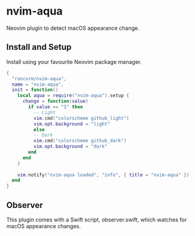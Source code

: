 # nvim-aqua

Neovim plugin to detect macOS appearance change.

## Install and Setup

Install using your favourite Neovim package manager.

```lua
{
  "rancorm/nvim-aqua",
  name = "nvim-aqua",
  init = function()
    local aqua = require("nvim-aqua").setup {
      change = function(value)
        if value == "1" then
          -- Light
          vim.cmd("colorscheme github_light")
          vim.opt.background = "light"
          else
          -- Dark
          vim.cmd("colorscheme github_dark")
          vim.opt.background = "dark"
        end
      end
    }
  
    vim.notify("nvim-aqua loaded", "info", { title = "nvim-aqua" })
  end
}
```

## Observer

This plugin comes with a Swift script, observer.swift, which watches for macOS
appearance changes.
